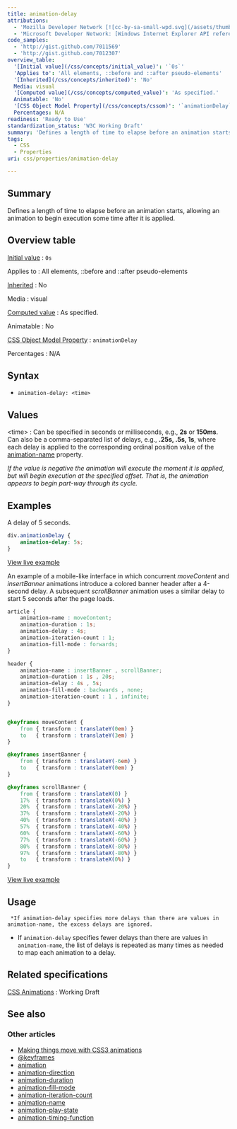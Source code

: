 ```yaml
---
title: animation-delay
attributions:
  - 'Mozilla Developer Network [![cc-by-sa-small-wpd.svg](/assets/thumb/8/8c/cc-by-sa-small-wpd.svg/120px-cc-by-sa-small-wpd.svg.png)](http://creativecommons.org/licenses/by-sa/3.0/us/): [Article](https://developer.mozilla.org/en-US/docs/CSS/animation-delay)'
  - 'Microsoft Developer Network: [Windows Internet Explorer API reference Article](http://msdn.microsoft.com/en-us/library/ie/hh828809%28v=vs.85%29.aspx)'
code_samples:
  - 'http://gist.github.com/7011569'
  - 'http://gist.github.com/7012307'
overview_table:
  '[Initial value](/css/concepts/initial_value)': '`0s`'
  'Applies to': 'All elements, ::before and ::after pseudo-elements'
  '[Inherited](/css/concepts/inherited)': 'No'
  Media: visual
  '[Computed value](/css/concepts/computed_value)': 'As specified.'
  Animatable: 'No'
  '[CSS Object Model Property](/css/concepts/cssom)': '`animationDelay`'
  Percentages: N/A
readiness: 'Ready to Use'
standardization_status: 'W3C Working Draft'
summary: 'Defines a length of time to elapse before an animation starts, allowing an animation to begin execution some time after it is applied.'
tags:
  - CSS
  - Properties
uri: css/properties/animation-delay

---
```

## Summary

Defines a length of time to elapse before an animation starts, allowing an animation to begin execution some time after it is applied.

## Overview table

[Initial value](/css/concepts/initial_value)
:   `0s`

Applies to
:   All elements, ::before and ::after pseudo-elements

[Inherited](/css/concepts/inherited)
:   No

Media
:   visual

[Computed value](/css/concepts/computed_value)
:   As specified.

Animatable
:   No

[CSS Object Model Property](/css/concepts/cssom)
:   `animationDelay`

Percentages
:   N/A

## Syntax

-   `animation-delay: <time>`

## Values

\<time\>
:   Can be specified in seconds or milliseconds, e.g., **2s** or **150ms**. Can also be a comma-separated list of delays, e.g., **.25s, .5s, 1s**, where each delay is applied to the corresponding ordinal position value of the [animation-name](/css/properties/animation-name) property.

*If the value is negative the animation will execute the moment it is applied, but will begin execution at the specified offset. That is, the animation appears to begin part-way through its cycle.*

## Examples

A delay of 5 seconds.

``` css
div.animationDelay {
    animation-delay: 5s;
}
```

[View live example](http://code.webplatform.org/gist/7011569)

An example of a mobile-like interface in which concurrent *moveContent* and *insertBanner* animations introduce a colored banner header after a 4-second delay. A subsequent *scrollBanner* animation uses a similar delay to start 5 seconds after the page loads.

``` css
article {
    animation-name : moveContent;
    animation-duration : 1s;
    animation-delay : 4s;
    animation-iteration-count : 1;
    animation-fill-mode : forwards;
}

header {
    animation-name : insertBanner , scrollBanner;
    animation-duration : 1s , 20s;
    animation-delay : 4s , 5s;
    animation-fill-mode : backwards , none;
    animation-iteration-count : 1 , infinite;
}


@keyframes moveContent {
    from { transform : translateY(0em) }
    to   { transform : translateY(3em) }
}

@keyframes insertBanner {
    from { transform : translateY(-6em) }
    to   { transform : translateY(0em) }
}

@keyframes scrollBanner {
    from { transform : translateX(0) }
    17%  { transform : translateX(0%) }
    20%  { transform : translateX(-20%) }
    37%  { transform : translateX(-20%) }
    40%  { transform : translateX(-40%) }
    57%  { transform : translateX(-40%) }
    60%  { transform : translateX(-60%) }
    77%  { transform : translateX(-60%) }
    80%  { transform : translateX(-80%) }
    97%  { transform : translateX(-80%) }
    to   { transform : translateX(0%) }
}
```

[View live example](http://code.webplatform.org/gist/7012307)

## Usage

     *If animation-delay specifies more delays than there are values in animation-name, the excess delays are ignored.

-   If `animation-delay` specifies fewer delays than there are values in `animation-name`, the list of delays is repeated as many times as needed to map each animation to a delay.

## Related specifications

[CSS Animations](http://www.w3.org/TR/css3-animations/#animation-delay-property)
:   Working Draft

## See also

### Other articles

-   [Making things move with CSS3 animations](/tutorials/css_animations)
-   [@keyframes](/css/atrules/@keyframes)
-   [animation](/css/properties/animation)
-   [animation-direction](/css/properties/animation-direction)
-   [animation-duration](/css/properties/animation-duration)
-   [animation-fill-mode](/css/properties/animation-fill-mode)
-   [animation-iteration-count](/css/properties/animation-iteration-count)
-   [animation-name](/css/properties/animation-name)
-   [animation-play-state](/css/properties/animation-play-state)
-   [animation-timing-function](/css/properties/animation-timing-function)
